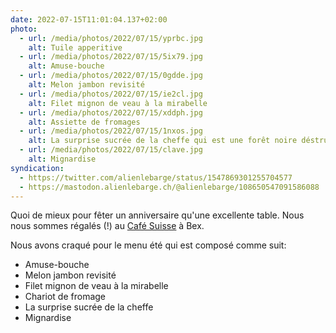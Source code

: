 ```yaml
---
date: 2022-07-15T11:01:04.137+02:00
photo:
  - url: /media/photos/2022/07/15/yprbc.jpg
    alt: Tuile apperitive
  - url: /media/photos/2022/07/15/5ix79.jpg
    alt: Amuse-bouche
  - url: /media/photos/2022/07/15/0gdde.jpg
    alt: Melon jambon revisité
  - url: /media/photos/2022/07/15/ie2cl.jpg
    alt: Filet mignon de veau à la mirabelle
  - url: /media/photos/2022/07/15/xddph.jpg
    alt: Assiette de fromages
  - url: /media/photos/2022/07/15/1nxos.jpg
    alt: La surprise sucrée de la cheffe qui est une forêt noire déstructurée
  - url: /media/photos/2022/07/15/clave.jpg
    alt: Mignardise
syndication:
  - https://twitter.com/alienlebarge/status/1547869301255704577
  - https://mastodon.alienlebarge.ch/@alienlebarge/108650547091586088
---
```

Quoi de mieux pour fêter un anniversaire qu'une excellente table. Nous nous sommes régalés (!) au [Café Suisse](https://www.cafe-suisse.ch/) à Bex.

Nous avons craqué pour le menu été qui est composé comme suit:

- Amuse-bouche
- Melon jambon revisité
- Filet mignon de veau à la mirabelle
- Chariot de fromage
- La surprise sucrée de la cheffe
- Mignardise

